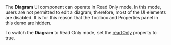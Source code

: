 The **Diagram** UI component can operate in Read Only mode. In this mode, users are not permitted to edit a diagram; therefore, most of the UI elements are disabled. It is for this reason that the Toolbox and Properties panel in this demo are hidden.

To switch the **Diagram** to Read Only mode, set the [readOnly](/Documentation/ApiReference/UI_Components/dxDiagram/Configuration/#readOnly) property to true.